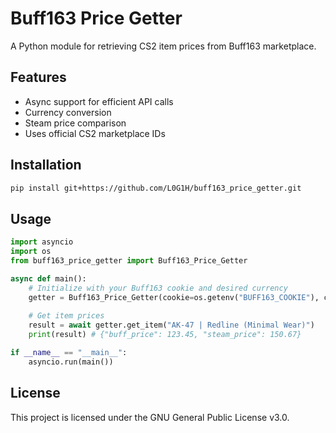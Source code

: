 # Buff163 Price Getter 

A Python module for retrieving CS2 item prices from Buff163 marketplace.

## Features

- Async support for efficient API calls
- Currency conversion
- Steam price comparison 
- Uses official CS2 marketplace IDs

## Installation

```bash
pip install git+https://github.com/L0G1H/buff163_price_getter.git
``` 
## Usage

```python
import asyncio 
import os
from buff163_price_getter import Buff163_Price_Getter

async def main():
    # Initialize with your Buff163 cookie and desired currency 
    getter = Buff163_Price_Getter(cookie=os.getenv("BUFF163_COOKIE"), currency="EUR")
    
    # Get item prices
    result = await getter.get_item("AK-47 | Redline (Minimal Wear)") 
    print(result) # {"buff_price": 123.45, "steam_price": 150.67} 

if __name__ == "__main__": 
    asyncio.run(main())
``` 
## License

This project is licensed under the GNU General Public License v3.0.